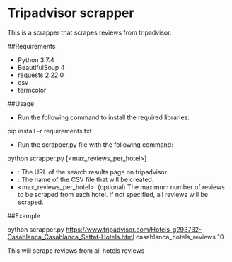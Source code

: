 # Tripadvisor scrapper

This is a scrapper that scrapes reviews from tripadvisor.

##Requirements

- Python 3.7.4
- BeautifulSoup 4
- requests 2.22.0
- csv
- termcolor

##Usage

- Run the following command to install the required libraries:

pip install -r requirements.txt

- Run the scrapper.py file with the following command:

python scrapper.py <url> <filename> [<max_reviews_per_hotel>]

- <url>: The URL of the search results page on tripadvisor.
- <filename>: The name of the CSV file that will be created.
- <max_reviews_per_hotel>: (optional) The maximum number of reviews to be scraped from each hotel. If not specified, all reviews will be scraped.

##Example

python scrapper.py https://www.tripadvisor.com/Hotels-g293732-Casablanca_Casablanca_Settat-Hotels.html casablanca_hotels_reviews 10

This will scrape reviews from all hotels reviews
